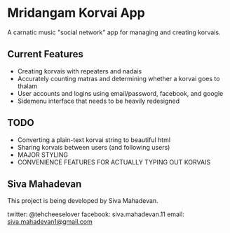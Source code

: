 Mridangam Korvai App
===

A carnatic music "social network" app for managing and creating korvais.

Current Features
---
-  Creating korvais with repeaters and nadais
-  Accurately counting matras and determining whether a korvai goes to thalam
-  User accounts and logins using email/password, facebook, and google
-  Sidemenu interface that needs to be heavily redesigned

TODO
---
-  Converting a plain-text korvai string to beautiful html
-  Sharing korvais between users (and following users)
-  MAJOR STYLING
-  CONVENIENCE FEATURES FOR ACTUALLY TYPING OUT KORVAIS

Siva Mahadevan
---
This project is being developed by Siva Mahadevan.

twitter: @tehcheeselover
facebook: siva.mahadevan.11
email: siva.mahadevan1@gmail.com